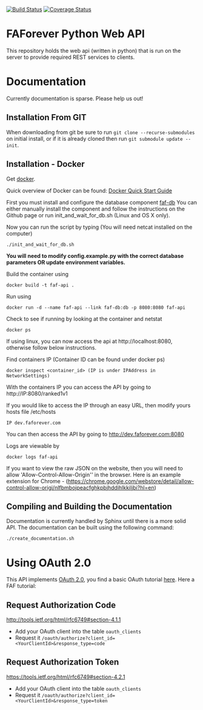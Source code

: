 [![Build Status](https://travis-ci.org/FAForever/api.svg?branch=develop)](https://travis-ci.org/FAForever/api)
[![Coverage Status](https://coveralls.io/repos/github/FAForever/api/badge.svg?branch=develop)](https://coveralls.io/github/FAForever/api?branch=develop)

# FAForever Python Web API
This repository holds the web api (written in python) that is run on the server to
provide required REST services to clients.

# Documentation

Currently documentation is sparse. Please help us out!

## Installation From GIT
When downloading from git be sure to run `git clone --recurse-submodules` on initial install, or if it is already cloned then run `git submodule update --init`.

## Installation - Docker

Get [docker](http://docker.com).

Quick overview of Docker can be found:
[Docker Quick Start Guide](https://docs.docker.com/engine/quickstart/)

First you must install and configure the database component [faf-db](https://github.com/FAForever/db)
You can either manually install the component and follow the instructions on the Github page or run init_and_wait_for_db.sh (Linux and OS X only).

Now you can run the script by typing (You will need netcat installed on the computer)

    ./init_and_wait_for_db.sh

**You will need to modify config.example.py with the correct database parameters OR update environment variables.**

Build the container using

    docker build -t faf-api .

Run using

    docker run -d --name faf-api --link faf-db:db -p 8080:8080 faf-api

Check to see if running by looking at the container and netstat

    docker ps

If using linux, you can now access the api at http://localhost:8080, otherwise follow below instructions.

Find containers IP (Container ID can be found under docker ps)

    docker inspect <container_id> (IP is under IPAddress in NetworkSettings)

With the containers IP you can access the API by going to http://IP:8080/ranked1v1

If you would like to access the IP through an easy URL, then modify yours hosts file /etc/hosts

    IP dev.faforever.com

You can then access the API by going to http://dev.faforever.com:8080

Logs are viewable by

    docker logs faf-api

If you want to view the raw JSON on the website, then you will need to allow 'Allow-Control-Allow-Origin'' in the browser.
Here is an example extension for Chrome - (https://chrome.google.com/webstore/detail/allow-control-allow-origi/nlfbmbojpeacfghkpbjhddihlkkiljbi?hl=en)

## Compiling and Building the Documentation
Documentation is currently handled by Sphinx until there is a more solid API. The documentation can be built using the following command:

    ./create_documentation.sh

# Using OAuth 2.0

This API implements [OAuth 2.0](http://oauth.net/2/), you find a basic OAuth tutorial [here](https://aaronparecki.com/2012/07/29/2/oauth2-simplified). Here a FAF tutorial:

## Request Authorization Code
http://tools.ietf.org/html/rfc6749#section-4.1.1
* Add your OAuth client into the table `oauth_clients`
* Request it `/oauth/authorize?client_id=<YourClientId>&response_type=code`

## Request Authorization Token
https://tools.ietf.org/html/rfc6749#section-4.2.1
* Add your OAuth client into the table `oauth_clients`
* Request it `/oauth/authorize?client_id=<YourClientId>&response_type=token`
